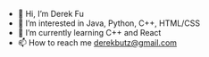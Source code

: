 - 👋 Hi, I’m Derek Fu
- 👀 I’m interested in Java, Python, C++, HTML/CSS
- 🌱 I’m currently learning C++ and React
- 📫 How to reach me derekbutz@gmail.com

<!---
DerekButz1999/DerekButz1999 is a ✨ special ✨ repository because its `README.md` (this file) appears on your GitHub profile.
You can click the Preview link to take a look at your changes.
--->
